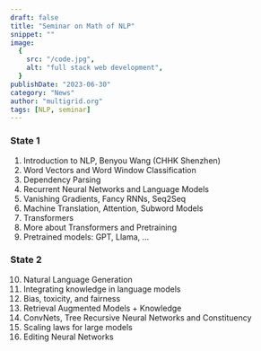 ```yaml
---
draft: false
title: "Seminar on Math of NLP"
snippet: ""
image:
  {
    src: "/code.jpg",
    alt: "full stack web development",
  }
publishDate: "2023-06-30"
category: "News"
author: "multigrid.org"
tags: [NLP, seminar]
---
```


### **State 1**
1. Introduction to NLP, Benyou Wang (CHHK Shenzhen)  
2. Word Vectors and Word Window Classification  
3. Dependency Parsing  
4. Recurrent Neural Networks and Language Models  
5. Vanishing Gradients, Fancy RNNs, Seq2Seq  
6. Machine Translation, Attention, Subword Models  
7. Transformers  
8. More about Transformers and Pretraining  
9. Pretrained models: GPT, Llama, …  


### **State 2**
10. Natural Language Generation  
11. Integrating knowledge in language models  
12. Bias, toxicity, and fairness  
13. Retrieval Augmented Models + Knowledge  
14. ConvNets, Tree Recursive Neural Networks and Constituency  
15. Scaling laws for large models  
16. Editing Neural Networks  
